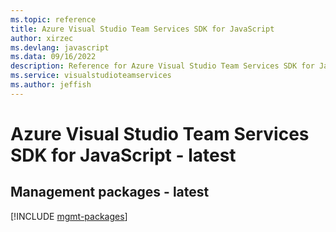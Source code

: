 ```yaml
---
ms.topic: reference
title: Azure Visual Studio Team Services SDK for JavaScript
author: xirzec
ms.devlang: javascript
ms.data: 09/16/2022
description: Reference for Azure Visual Studio Team Services SDK for JavaScript
ms.service: visualstudioteamservices
ms.author: jeffish
---
```

# Azure Visual Studio Team Services SDK for JavaScript - latest

## Management packages - latest
[!INCLUDE [mgmt-packages](visual-studio-team-services-mgmt-index.md)]